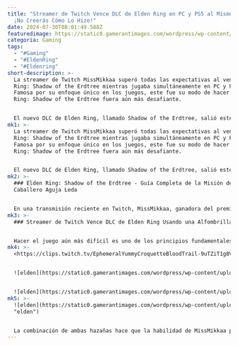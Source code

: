 ```yaml
---
title: "Streamer de Twitch Vence DLC de Elden Ring en PC y PS5 al Mismo Tiempo:
  ¡No Creerás Cómo Lo Hizo!"
date: 2024-07-30T08:01:49.588Z
featuredimage: https://static0.gamerantimages.com/wordpress/wp-content/uploads/2024/07/shadow-of-the-erdtree-image-elden-ring.jpg?q=49&fit=crop&w=1100&h=618&dpr=2
categoria: Gaming
tags:
  - "#Gaming"
  - "#EldenRing"
  - "#Eldenring"
short-description: >-
  La streamer de Twitch MissMikkaa superó todas las expectativas al vencer Elden
  Ring: Shadow of the Erdtree mientras jugaba simultáneamente en PC y PS5.
  Famosa por su enfoque único en los juegos, este fue su modo de hacer que Elden
  Ring: Shadow of the Erdtree fuera aún más desafiante.


  El nuevo DLC de Elden Ring, llamado Shadow of the Erdtree, salió este año y ha revolucionado a la comunidad. Ofrece a los jugadores una región completamente nueva para explorar, junto con poderosas nuevas Cenizas Espirituales, conjuntos de armaduras, c
mk1: >-
  La streamer de Twitch MissMikkaa superó todas las expectativas al vencer Elden
  Ring: Shadow of the Erdtree mientras jugaba simultáneamente en PC y PS5.
  Famosa por su enfoque único en los juegos, este fue su modo de hacer que Elden
  Ring: Shadow of the Erdtree fuera aún más desafiante.


  El nuevo DLC de Elden Ring, llamado Shadow of the Erdtree, salió este año y ha revolucionado a la comunidad. Ofrece a los jugadores una región completamente nueva para explorar, junto con poderosas nuevas Cenizas Espirituales, conjuntos de armaduras, consumibles y más. Sin embargo, lo que hace extremadamente popular al DLC es su dificultad. Los jugadores deben derrotar a Mogh, un jefe del juego principal, antes de poder jugar el DLC, lo que por sí solo puede requerir cientos de intentos.
mk2: >-
  ### Elden Ring: Shadow of the Erdtree - Guía Completa de la Misión del
  Caballero Aguja Leda


  En una transmisión reciente en Twitch, MissMikkaa, ganadora del premio a la mejor streamer de juegos tipo Soulslike en The Streamer Awards 2023, logró vencer al jefe final del DLC mientras jugaba simultáneamente en PlayStation y PC. Le tomó 239 intentos derrotar al jefe final de Elden Ring: Shadow of the Erdtree, distribuidos en tres transmisiones diferentes. Esto es casi el doble de los intentos que le tomó vencer a Messmer, y en total necesitó 609 intentos para completar el DLC.
mk3: >-
  ### Streamer de Twitch Vence DLC de Elden Ring Usando una Alfombrilla de Baile


  Hacer el juego aún más difícil es uno de los principios fundamentales de la comunidad de Elden Ring. Algunos jugadores se limitan a usar solo ciertas armas o configuraciones que no aprovechan armas desequilibradas, mientras que otros van tan lejos como para derrotar a poderosos jefes de Elden Ring usando piedras como armas. MissMikkaa fue un paso más allá. Además de la hazaña de jugar el juego en dos plataformas al mismo tiempo, lo llevó al siguiente nivel usando una alfombrilla de baile para jugar en PC.
mk4: >-
  <https://clips.twitch.tv/EphemeralYummyCroquetteBloodTrail-9uTZiT1g8V2b-IO9>


  ![elden](https://static0.gamerantimages.com/wordpress/wp-content/uploads/2024/07/how-to-get-to-suppressing-pillar-in-shadow-of-the-erdtree-1.jpg?q=49&fit=contain&w=750&h=415&dpr=2 "elden")


  ![elden](https://static0.gamerantimages.com/wordpress/wp-content/uploads/2024/07/how-to-get-to-suppressing-pillar-in-shadow-of-the-erdtree-6.jpg?q=49&fit=contain&w=750&h=415&dpr=2 "elden")
mk5: >-
  ![elden](https://static0.gamerantimages.com/wordpress/wp-content/uploads/2024/07/img_8471-2.JPG?q=49&fit=contain&w=750&h=415&dpr=2
  "elden")


  La combinación de ambas hazañas hace que la habilidad de MissMikkaa para jugar sea muy impresionante. Para poner las cosas en perspectiva, un streamer famoso, xQc, murió 25 veces intentando vencer a Rellana usando un controlador regular, mientras que MissMikkaa venció a Rellana con una alfombrilla de baile en dos intentos. Añadiendo el hecho de jugar dos instancias separadas del juego al mismo tiempo, muchos en la comunidad de jugadores están asombrados por sus habilidades. La mayoría afirma que solo verla jugar dos juegos simultáneamente hace que sea difícil seguir todo lo que ocurre en la pantalla, mucho menos intentar emular su logro.
---
```

